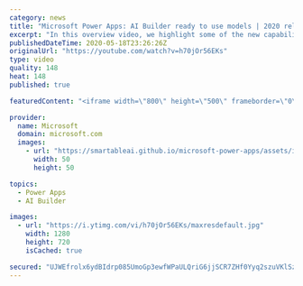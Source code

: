 ```yaml
---
category: news
title: "Microsoft Power Apps: AI Builder ready to use models | 2020 release wave 1 overview"
excerpt: "In this overview video, we highlight some of the new capabilities included in the latest update to Microsoft Power Apps, AI Builder ready to use models.     Here are the capabilities covered:   • Entity extraction helps you by identifying and extracting people, dates, places, locations, etc. from text"
publishedDateTime: 2020-05-18T23:26:26Z
originalUrl: "https://youtube.com/watch?v=h70jOr56EKs"
type: video
quality: 148
heat: 148
published: true

featuredContent: "<iframe width=\"800\" height=\"500\" frameborder=\"0\" src=\"https://www.youtube.com/embed/h70jOr56EKs\" allow=\"accelerometer; autoplay; encrypted-media; gyroscope; picture-in-picture\" allowfullscreen></iframe>"

provider:
  name: Microsoft
  domain: microsoft.com
  images:
    - url: "https://smartableai.github.io/microsoft-power-apps/assets/images/organizations/microsoft.com-50x50.jpg"
      width: 50
      height: 50

topics:
  - Power Apps
  - AI Builder

images:
  - url: "https://i.ytimg.com/vi/h70jOr56EKs/maxresdefault.jpg"
    width: 1280
    height: 720
    isCached: true

secured: "UJWEfrolx6ydBIdrp085UmoGp3ewfWPaULQriG6jjSCR7ZHf0Yyq2szuVKlSzuyfcq2f1t9MyXr1tZ3crJx2y6BKW4ZaOdJ8FjgXGY1WQ5AWQVW3JqzxvFk2C9mmXlUfYjkHGRonbyRmxMer94mrZe8gQHF3ODJUe+lu6ANfN8tyZekywSUpKlBZu+DeWnsfUi0zIT7Uz9VLc6/nHujWVvTo5q/l+SbTGrqVNHym+BzM3JkNxutuL0jEGUiPAJLh7/7en/m7fDQN+E/hsYr5nujh2S6SWzrv2H7eM0hYHTEGrvteBWZg9CaRq9k3PQyseXP2HsOr5zw40eaLczVeQICDKoHar+5QTb6IoZeI4f2n7EoXKfqxIoDgMWkE0RWXjqxbfzej7Q9z3taiVsdTo++YgOydfuR6E6Nar61/93EcikhPgqspGDgFzhn5FV3j;9VHMxdDa7Sn5fvlnclDucQ=="
---
```


